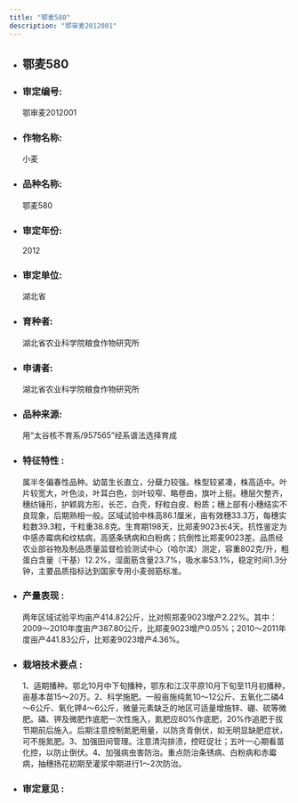 ```yaml
---
title: "鄂麦580"
description: "鄂审麦2012001"
---
```

* ## 鄂麦580
* ###  审定编号:  
   鄂审麦2012001

*  ### 作物名称:  
   小麦

*   ###  品种名称: 
    鄂麦580

*   ### 审定年份: 
    2012

*   ### 审定单位:  
    湖北省

*   ### 育种者:  
    湖北省农业科学院粮食作物研究所

*   ### 申请者:  
    湖北省农业科学院粮食作物研究所

*   ### 品种来源:  
    用“太谷核不育系/957565”经系谱法选择育成

*   ### 特征特性 : 
    属半冬偏春性品种。幼苗生长直立，分蘖力较强。株型较紧凑，株高适中。叶片较宽大，叶色淡，叶耳白色，剑叶较窄、略卷曲，旗叶上挺。穗层欠整齐，穗纺锤形，护颖肩方形，长芒，白壳，籽粒白皮、粉质；穗上部有小穗结实不良现象，后期熟相一般。区域试验中株高86.1厘米，亩有效穗33.3万，每穗实粒数39.3粒，千粒重38.8克。生育期198天，比郑麦9023长4天。抗性鉴定为中感赤霉病和纹枯病，高感条锈病和白粉病；抗倒性比郑麦9023差。品质经农业部谷物及制品质量监督检验测试中心（哈尔滨）测定，容重802克/升，粗蛋白含量（干基）12.2%，湿面筋含量23.7%，吸水率53.1%，稳定时间1.3分钟，主要品质指标达到国家专用小麦弱筋标准。

*   ### 产量表现 : 
    两年区域试验平均亩产414.82公斤，比对照郑麦9023增产2.22%。其中：2009～2010年度亩产387.80公斤，比郑麦9023增产0.05%；2010～2011年度亩产441.83公斤，比郑麦9023增产4.36%。

*   ### 栽培技术要点 : 
    1、适期播种。鄂北10月中下旬播种，鄂东和江汉平原10月下旬至11月初播种，亩基本苗15～20万。2、科学施肥。一般亩施纯氮10～12公斤、五氧化二磷4～6公斤、氧化钾4～6公斤，微量元素缺乏的地区可适量增施锌、硼、硫等微肥。磷、钾及微肥作底肥一次性施入，氮肥应80%作底肥，20%作追肥于拔节期前后施入。后期注意控制氮肥用量，以防贪青倒伏，如无明显缺肥症状，可不施氮肥。3、加强田间管理。注意清沟排渍，控旺促壮；五叶一心期看苗化控，以防止倒伏。4、加强病虫害防治。重点防治条锈病、白粉病和赤霉病，抽穗扬花初期至灌浆中期进行1～2次防治。

*   ### 审定意见 : 
    

